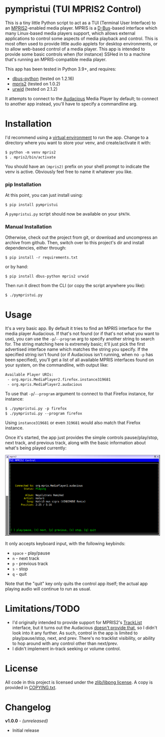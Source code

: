 # pympristui (TUI MPRIS2 Control)

This is a tiny little Python script to act as a TUI (Terminal User Interface)
to an [MPRIS2](https://specifications.freedesktop.org/mpris-spec/latest/)-enabled
media player.  MPRIS is a [D-Bus](https://dbus.freedesktop.org/doc/dbus-specification.html)-based
interface which many Linux-based media players support, which allows external
applications to control some aspects of media playback and control.  This is
most often used to provide little audio applets for desktop environments, or
to allow web-based control of a media player.  This app is intended to provide
some basic controls when (for instance) SSHed in to a machine that's running
an MPRIS-compatible media player.

This app has been tested in Python 3.9+, and requires:
* [dbus-python](https://pypi.org/project/dbus-python/) (tested on 1.2.16)
* [mpris2](https://pypi.org/project/mpris2/) (tested on 1.0.2)
* [urwid](https://pypi.org/project/urwid/) (tested on 2.1.2)

It attempts to connect to the [Audacious](https://audacious-media-player.org/)
Media Player by default; to connect to another app instead, you'll have to specify
a commandline arg.

# Installation

I'd recommend using a [virtual environment](https://docs.python.org/3/library/venv.html)
to run the app.  Change to a directory where you want to store your venv,
and create/activate it with:

    $ python -m venv mpris2
    $ . mpris2/bin/activate

You should have an `(mpris2)` prefix on your shell prompt to indicate the
venv is active.  Obviously feel free to name it whatever you like.

### pip Installation

At this point, you can just install using:

    $ pip install pympristui

A `pympristui.py` script should now be available on your `$PATH`.

### Manual Installation

Otherwise, check out the project from git, or download and uncompress an
archive from github.  Then, switch over to this project's dir and install
dependencies, either through:

    $ pip install -r requirements.txt

or by hand:

    $ pip install dbus-python mpris2 urwid

Then run it direct from the CLI (or copy the script anywhere you like):

    $ ./pympristui.py

# Usage

It's a very basic app.  By default it tries to find an MPRIS interface for
the media player Audacious.  If that's not found (or if that's not what you
want to use), you can use the `-p`/`--program` arg to specify another string
to search for.  The string matching here is extremely basic; it'll just pick
the first advertised interface name which matches the string you specify.  If
the specified string isn't found (or if Audacious isn't running, when no `-p`
has been specified), you'll get a list of all available MPRIS interfaces found
on your system, on the commandline, with output like:

    Available Player URIs:
     - org.mpris.MediaPlayer2.firefox.instance319681
     - org.mpris.MediaPlayer2.audacious

To use that `-p`/`--program` argument to connect to that Firefox instance, for
instance:

    $ ./pympristui.py -p firefox
    $ ./pympristui.py --program firefox

Using `instance319681` or even `319681` would also match that Firefox instance.

Once it's started, the app just provides the simple controls pause/play/stop,
next track, and previous track, along with the basic information about what's
being played currently:

![App Screenshot](https://raw.githubusercontent.com/apocalyptech/pympristui/master/screenshot.png)

It only accepts keyboard input, with the following keybinds:

* `space` - play/pause
* `n` - next track
* `p` - previous track
* `s` - stop
* `q` - quit

Note that the "quit" key only quits the control app itself; the actual app
playing audio will continue to run as usual.

# Limitations/TODO

* I'd originally intended to provide support for MPRIS2's
  [TrackList](https://specifications.freedesktop.org/mpris-spec/latest/Track_List_Interface.html)
  interface, but it turns out the Audacious [doesn't provide that](https://redmine.audacious-media-player.org/issues/106),
  so I didn't look into it any further.  As such, control in the app is limited
  to play/pause/stop, next, and prev.  There's no tracklist visibility, or ability
  to hop around with any control other than next/prev.
* I didn't implement in-track seeking or volume control.

# License

All code in this project is licensed under the
[zlib/libpng license](https://opensource.org/licenses/Zlib).  A copy is
provided in [COPYING.txt](COPYING.txt).

# Changelog

**v1.0.0** - *(unreleased)*
 - Initial release

